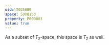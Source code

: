 ```yaml
---
uid: T025809
space: S000153
property: P000003
value: true
---
```


As a subset of $T_2$-space, this space is $T_2$ as well.

